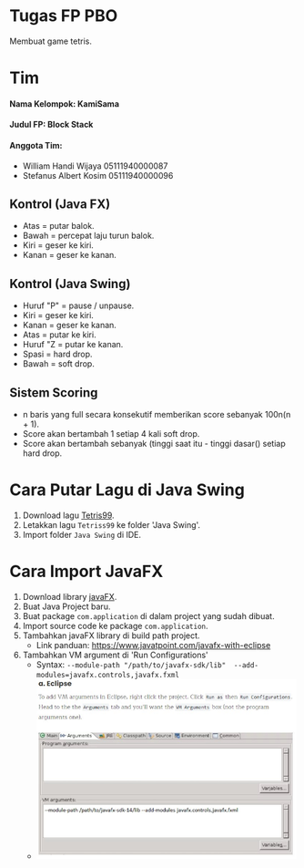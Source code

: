 # Tugas FP PBO
Membuat game tetris.

# Tim
#### Nama Kelompok: KamiSama
#### Judul FP: Block Stack
#### Anggota Tim:
* William Handi Wijaya 05111940000087
* Stefanus Albert Kosim 05111940000096

## Kontrol (Java FX)
* Atas = putar balok.  
* Bawah = percepat laju turun balok.  
* Kiri = geser ke kiri.  
* Kanan = geser ke kanan.  

## Kontrol (Java Swing)
* Huruf "P" = pause / unpause.  
* Kiri = geser ke kiri.  
* Kanan = geser ke kanan.  
* Atas = putar ke kiri.  
* Huruf "Z = putar ke kanan.  
* Spasi = hard drop.  
* Bawah = soft drop.  

## Sistem Scoring
* n baris yang full secara konsekutif memberikan score sebanyak 100n(n + 1).  
* Score akan bertambah 1 setiap 4 kali soft drop.  
* Score akan bertambah sebanyak (tinggi saat itu - tinggi dasar() setiap hard drop.  

# Cara Putar Lagu di Java Swing
1. Download lagu [Tetris99](https://drive.google.com/file/d/14dCc7kttCa9iL0pGY0h-G_1Fh-rYgn0u/view?usp=sharing).
2. Letakkan lagu `Tetriss99` ke folder 'Java Swing'.
3. Import folder `Java Swing` di IDE.

# Cara Import JavaFX
1. Download library [javaFX](https://gluonhq.com/products/javafx/).
2. Buat Java Project baru.
3. Buat package `com.application` di dalam project yang sudah dibuat.
4. Import source code ke package `com.application`.
5. Tambahkan javaFX library di build path project.  
	* Link panduan: <https://www.javatpoint.com/javafx-with-eclipse>
6. Tambahkan VM argument di 'Run Configurations'
	* Syntax: `--module-path "/path/to/javafx-sdk/lib"  --add-modules=javafx.controls,javafx.fxml`
	* ![Panduan mengatur VM argument](Argument.jpg)